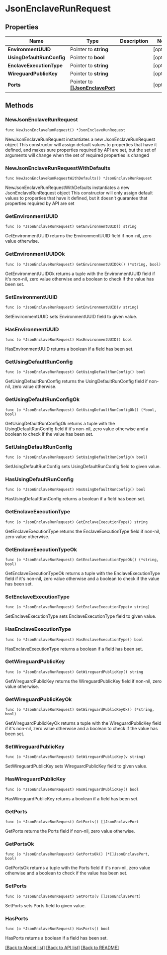 # JsonEnclaveRunRequest

## Properties

Name | Type | Description | Notes
------------ | ------------- | ------------- | -------------
**EnvironmentUUID** | Pointer to **string** |  | [optional] 
**UsingDefaultRunConfig** | Pointer to **bool** |  | [optional] 
**EnclaveExecutionType** | Pointer to **string** |  | [optional] 
**WireguardPublicKey** | Pointer to **string** |  | [optional] 
**Ports** | Pointer to [**[]JsonEnclavePort**](JsonEnclavePort.md) |  | [optional] 

## Methods

### NewJsonEnclaveRunRequest

`func NewJsonEnclaveRunRequest() *JsonEnclaveRunRequest`

NewJsonEnclaveRunRequest instantiates a new JsonEnclaveRunRequest object
This constructor will assign default values to properties that have it defined,
and makes sure properties required by API are set, but the set of arguments
will change when the set of required properties is changed

### NewJsonEnclaveRunRequestWithDefaults

`func NewJsonEnclaveRunRequestWithDefaults() *JsonEnclaveRunRequest`

NewJsonEnclaveRunRequestWithDefaults instantiates a new JsonEnclaveRunRequest object
This constructor will only assign default values to properties that have it defined,
but it doesn't guarantee that properties required by API are set

### GetEnvironmentUUID

`func (o *JsonEnclaveRunRequest) GetEnvironmentUUID() string`

GetEnvironmentUUID returns the EnvironmentUUID field if non-nil, zero value otherwise.

### GetEnvironmentUUIDOk

`func (o *JsonEnclaveRunRequest) GetEnvironmentUUIDOk() (*string, bool)`

GetEnvironmentUUIDOk returns a tuple with the EnvironmentUUID field if it's non-nil, zero value otherwise
and a boolean to check if the value has been set.

### SetEnvironmentUUID

`func (o *JsonEnclaveRunRequest) SetEnvironmentUUID(v string)`

SetEnvironmentUUID sets EnvironmentUUID field to given value.

### HasEnvironmentUUID

`func (o *JsonEnclaveRunRequest) HasEnvironmentUUID() bool`

HasEnvironmentUUID returns a boolean if a field has been set.

### GetUsingDefaultRunConfig

`func (o *JsonEnclaveRunRequest) GetUsingDefaultRunConfig() bool`

GetUsingDefaultRunConfig returns the UsingDefaultRunConfig field if non-nil, zero value otherwise.

### GetUsingDefaultRunConfigOk

`func (o *JsonEnclaveRunRequest) GetUsingDefaultRunConfigOk() (*bool, bool)`

GetUsingDefaultRunConfigOk returns a tuple with the UsingDefaultRunConfig field if it's non-nil, zero value otherwise
and a boolean to check if the value has been set.

### SetUsingDefaultRunConfig

`func (o *JsonEnclaveRunRequest) SetUsingDefaultRunConfig(v bool)`

SetUsingDefaultRunConfig sets UsingDefaultRunConfig field to given value.

### HasUsingDefaultRunConfig

`func (o *JsonEnclaveRunRequest) HasUsingDefaultRunConfig() bool`

HasUsingDefaultRunConfig returns a boolean if a field has been set.

### GetEnclaveExecutionType

`func (o *JsonEnclaveRunRequest) GetEnclaveExecutionType() string`

GetEnclaveExecutionType returns the EnclaveExecutionType field if non-nil, zero value otherwise.

### GetEnclaveExecutionTypeOk

`func (o *JsonEnclaveRunRequest) GetEnclaveExecutionTypeOk() (*string, bool)`

GetEnclaveExecutionTypeOk returns a tuple with the EnclaveExecutionType field if it's non-nil, zero value otherwise
and a boolean to check if the value has been set.

### SetEnclaveExecutionType

`func (o *JsonEnclaveRunRequest) SetEnclaveExecutionType(v string)`

SetEnclaveExecutionType sets EnclaveExecutionType field to given value.

### HasEnclaveExecutionType

`func (o *JsonEnclaveRunRequest) HasEnclaveExecutionType() bool`

HasEnclaveExecutionType returns a boolean if a field has been set.

### GetWireguardPublicKey

`func (o *JsonEnclaveRunRequest) GetWireguardPublicKey() string`

GetWireguardPublicKey returns the WireguardPublicKey field if non-nil, zero value otherwise.

### GetWireguardPublicKeyOk

`func (o *JsonEnclaveRunRequest) GetWireguardPublicKeyOk() (*string, bool)`

GetWireguardPublicKeyOk returns a tuple with the WireguardPublicKey field if it's non-nil, zero value otherwise
and a boolean to check if the value has been set.

### SetWireguardPublicKey

`func (o *JsonEnclaveRunRequest) SetWireguardPublicKey(v string)`

SetWireguardPublicKey sets WireguardPublicKey field to given value.

### HasWireguardPublicKey

`func (o *JsonEnclaveRunRequest) HasWireguardPublicKey() bool`

HasWireguardPublicKey returns a boolean if a field has been set.

### GetPorts

`func (o *JsonEnclaveRunRequest) GetPorts() []JsonEnclavePort`

GetPorts returns the Ports field if non-nil, zero value otherwise.

### GetPortsOk

`func (o *JsonEnclaveRunRequest) GetPortsOk() (*[]JsonEnclavePort, bool)`

GetPortsOk returns a tuple with the Ports field if it's non-nil, zero value otherwise
and a boolean to check if the value has been set.

### SetPorts

`func (o *JsonEnclaveRunRequest) SetPorts(v []JsonEnclavePort)`

SetPorts sets Ports field to given value.

### HasPorts

`func (o *JsonEnclaveRunRequest) HasPorts() bool`

HasPorts returns a boolean if a field has been set.


[[Back to Model list]](../README.md#documentation-for-models) [[Back to API list]](../README.md#documentation-for-api-endpoints) [[Back to README]](../README.md)


